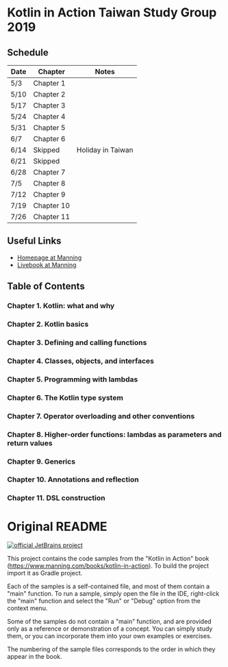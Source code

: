 #   Kotlin in Action Taiwan Study Group 2019

##  Schedule

| Date | Chapter  | Notes |
|------|----------|-------|
|5/3   |Chapter 1 | |
|5/10  |Chapter 2 | |
|5/17  |Chapter 3 | |
|5/24  |Chapter 4 | |
|5/31  |Chapter 5 | |
|6/7   |Chapter 6 | |
|6/14  |Skipped   |Holiday in Taiwan|
|6/21  |Skipped   | |
|6/28  |Chapter 7 | |
|7/5   |Chapter 8 | |
|7/12  |Chapter 9 | |
|7/19  |Chapter 10| |
|7/26  |Chapter 11| |

##  Useful Links

*   [Homepage at Manning](https://www.manning.com/books/kotlin-in-action)
*   [Livebook at Manning](https://livebook.manning.com/#!/book/kotlin-in-action/)

##  Table of Contents

### Chapter 1. Kotlin: what and why

### Chapter 2. Kotlin basics

### Chapter 3. Defining and calling functions

### Chapter 4. Classes, objects, and interfaces

### Chapter 5. Programming with lambdas

### Chapter 6. The Kotlin type system
 
### Chapter 7. Operator overloading and other conventions

### Chapter 8. Higher-order functions: lambdas as parameters and return values

### Chapter 9.  Generics

### Chapter 10. Annotations and reflection

### Chapter 11. DSL construction

#   Original README

[![official JetBrains project](http://jb.gg/badges/official-plastic.svg)](https://confluence.jetbrains.com/display/ALL/JetBrains+on+GitHub)

This project contains the code samples from the "Kotlin in Action" book (https://www.manning.com/books/kotlin-in-action).
To build the project import it as Gradle project.

Each of the samples is a self-contained file, and most of them contain a "main"
function. To run a sample, simply open the file in the IDE, right-click the
"main" function and select the "Run" or "Debug" option from the context menu.

Some of the samples do not contain a "main" function, and are provided only as
a reference or demonstration of a concept. You can simply study them, or you
can incorporate them into your own examples or exercises.

The numbering of the sample files corresponds to the order in which they
appear in the book.
